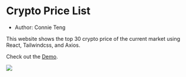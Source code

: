 # Crypto Price List

- Author: Connie Teng

This website shows the top 30 crypto price of the current market using React, Tailwindcss, and Axios.

Check out the [Demo](https://crypto-price-list.netlify.app/).

![](src/assets/demo.png)
